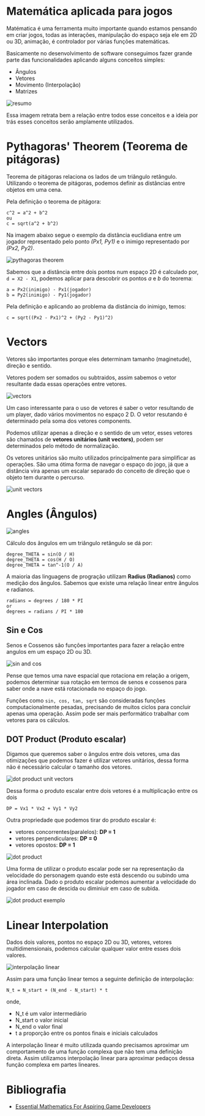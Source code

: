 # Matemática aplicada para jogos

Matématica é uma ferramenta muito importante quando estamos pensando em criar jogos, todas as interações, manipulação do espaço seja ele em 2D ou 3D, animação, é controlador por várias funções matemáticas.

Basicamente no desenvolvimento de software conseguimos fazer grande parte das funcionalidades aplicando alguns conceitos simples:
 - Ângulos
 - Vetores
 - Movimento (Interpolação)
 - Matrizes

![resumo](images/math-subjects.PNG)

Essa imagem retrata bem a relação entre todos esse conceitos e a ideia por trás esses conceitos serão amplamente utilizados.

# Pythagoras' Theorem (Teorema de pitágoras)

Teorema de pitágoras relaciona os lados de um triângulo retângulo. Utilizando o teorema de pitágoras, podemos definir as distâncias entre objetos em uma cena.

Pela definição o teorema de pitágora:

```
c^2 = a^2 + b^2
ou
c = sqrt(a^2 + b^2)
```

Na imagem abaixo segue o exemplo da distância euclidiana entre um jogador representado pelo ponto *(Px1, Py1)* e o inimigo representado por *(Px2, Py2)*.

![pythagoras theorem](images/pythagoras-theorem.PNG)

Sabemos que a distância entre dois pontos num espaço 2D é calculado por, `d = X2 - X1`, podemos aplicar para descobrir os pontos *a* e *b* do teorema:

```
a = Px2(inimigo) - Px1(jogador)
b = Py2(inimigo) - Py1(jogador)
```

Pela definição e aplicando ao problema da distância do inimigo, temos:

```
c = sqrt((Px2 - Px1)^2 + (Py2 - Py1)^2)
```

# Vectors

Vetores são importantes porque eles determinam tamanho (maginetude), direção e sentido.

Vetores podem ser somados ou subtraidos, assim sabemos o vetor resultante dada essas operações entre vetores.

![vectors](images/vectors.PNG)

Um caso interessante para o uso de vetores é saber o vetor resultando de um player, dado vários movimentos no espaço 2 D. O vetor resutando é determinado pela soma dos vetores components.

Podemos utilizar apenas a direção e o sentido de um vetor, esses vetores são chamados de **vetores unitários (unit vectors)**, podem ser determinados pelo método de normalização.

Os vetores unitários são muito utilizados principalmente para simplificar as operações. São uma ótima forma de navegar o espaço do jogo, já que a distância vira apenas um escalar separado do conceito de direção que o objeto tem durante o percurso.

![unit vectors](images/vectors-2.PNG)

# Angles (Ângulos)

![angles](images/angles.png)

Cálculo dos ângulos em um triângulo retângulo se dá por:

```
degree_THETA = sin(O / H)
degree_THETA = cos(H / O)
degree_THETA = tan^-1(O / A)
```

A maioria das linguagens de progração utilizam **Radius (Radianos)** como medição dos ângulos. Sabemos que existe uma relação linear entre ângulos e radianos.

```
radians = degrees / 180 * PI
or
degrees = radians / PI * 180
```

## Sin e Cos

Senos e Cossenos são funções importantes para fazer a relação entre angulos em um espaço 2D ou 3D.

![sin and cos](images/sin-cos.PNG)

Pense que temos uma nave espacial que rotaciona em relação a origem, podemos determinar sua rotação em termos de senos e cossenos para saber onde a nave está rotacionada no espaço do jogo.

Funções como `sin, cos, tan, sqrt` são consideradas funções computacionalmente pesadas, precisando de muitos ciclos para concluir apenas uma operação. Assim pode ser mais performático trabalhar com vetores para os cálculos.

## DOT Product (Produto escalar)

Digamos que queremos saber o ângulos entre dois vetores, uma das otimizações que podemos fazer é utilizar vetores unitários, dessa forma não é necessário calcular o tamanho dos vetores.

![dot product unit vectors](images/dot-product-unit-vectors.PNG)

Dessa forma o produto escalar entre dois vetores é a multiplicação entre os dois

```
DP = Vx1 * Vx2 + Vy1 * Vy2
```

Outra propriedade que podemos tirar do produto escalar é:

- vetores concorrentes(paralelos): **DP = 1**
- vetores perpendiculares: **DP = 0**
- vetores opostos: **DP = 1**

![dot product](images/dot-product.PNG)

Uma forma de utilizar o produto escalar pode ser na representação da velocidade do personagem quando este está descendo ou subindo uma área inclinada. Dado o produto escalar podemos aumentar a velocidade do jogador em caso de descida ou diminiuir em caso de subida.

![dot product exemplo](images/dot-product-example.PNG)

# Linear Interpolation

Dados dois valores, pontos no espaço 2D ou 3D, vetores, vetores multidimensionais, podemos calcular qualquer valor entre esses dois valores.

![interpolação linear](images/linear-interpolation.PNG)

Assim para uma função linear temos a seguinte definição de interpolação:

```
N_t = N_start + (N_end - N_start) * t
```
onde,
 - N_t é um valor intermediário
 - N_start o valor inicial
 - N_end o valor final
 - t a proporção entre os pontos finais e iniciais calculados

A interpolação linear é muito utilizada quando precisamos aproximar um comportamento de uma função complexa que não tem uma definição direta. Assim utilizamos interpolação linear para aproximar pedaços dessa função complexa em partes lineares.

# Bibliografia

- [Essential Mathematics For Aspiring Game Developers](https://www.youtube.com/watch?v=DPfxjQ6sqrc&list=PLK9v9ebk627fEHJOVLR0xku-iYenE8m8X&index=11)